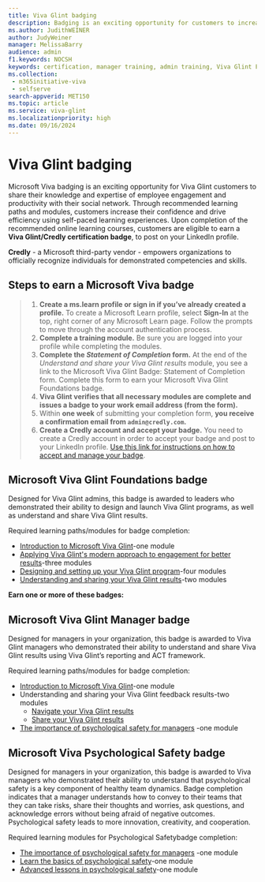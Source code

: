 ```yaml
---
title: Viva Glint badging
description: Badging is an exciting opportunity for customers to increase their confidence about employee engagement and productiving, using Viva Glint's online learning courses where, upon completion, you earn a Viva Glint badge to share on your LinkedIn profile! 
ms.author: JudithWEINER
author: JudyWeiner
manager: MelissaBarry
audience: admin
f1.keywords: NOCSH
keywords: certification, manager training, admin training, Viva Glint Foundations Badge, Viva Glint Managers Badge, Viva Psychological Safety 
ms.collection: 
 - m365initiative-viva
 - selfserve
search-appverid: MET150
ms.topic: article
ms.service: viva-glint
ms.localizationpriority: high
ms.date: 09/16/2024
---
```


# Viva Glint badging

Microsoft Viva badging is an exciting opportunity for Viva Glint customers to share their knowledge and expertise of employee engagement and productivity with their social network. Through recommended learning paths and modules, customers increase their confidence and drive efficiency using self-paced learning experiences. Upon completion of the recommended online learning courses, customers are eligible to earn a **Viva Glint/Credly certification badge**, to post on your LinkedIn profile.

**Credly** - a Microsoft third-party vendor - empowers organizations to officially recognize individuals for demonstrated competencies and skills. 

## Steps to earn a Microsoft Viva badge 

>1. **Create a ms.learn profile or sign in if you’ve already created a profile.** To create a Microsoft Learn profile, select **Sign-In** at the top, right corner of any Microsoft Learn page. Follow the prompts to move through the account authentication process.
>1. **Complete a training module.** Be sure you are logged into your profile while completing the modules.
>1. **Complete the *Statement of Completion* form.** At the end of the *Understand and share your Viva Glint results* module, you see a link to the Microsoft Viva Glint Badge: Statement of Completion form. Complete this form to earn your Microsoft Viva Glint Foundations badge.
>1. **Viva Glint verifies that all necessary modules are complete and issues a badge to your work email address (from the form).**
>1. Within **one week** of submitting your completion form, **you receive a confirmation email from `admin@credly.com`.**
>1. **Create a Credly account and accept your badge.** You need to create a Credly account in order to accept your badge and post to your LinkedIn profile. [Use this link for instructions on how to accept and manage your badge](https://support.credly.com/hc/en-us/articles/360021222231-How-to-accept-and-manage-your-digital-badge).

## Microsoft Viva Glint Foundations badge

Designed for Viva Glint admins, this badge is awarded to leaders who demonstrated their ability to design and launch Viva Glint programs, as well as understand and share Viva Glint results.

Required learning paths/modules for badge completion:
  - [Introduction to Microsoft Viva Glint](/training/modules/viva-glint-introduction-viva-glint/)-one module
  - [Applying Viva Glint's modern approach to engagement for better results](/training/paths/viva-glint-engagement/)-three modules
  - [Designing and setting up your Viva Glint program](/training/paths/viva-glint-program-design-setup/)-four modules
  - [Understanding and sharing your Viva Glint results](https://go.microsoft.com/fwlink/?linkid=2259027)-two modules

**Earn one or more of these badges:**

## Microsoft Viva Glint Manager badge

Designed for managers in your organization, this badge is awarded to Viva Glint managers who demonstrated their ability to understand and share Viva Glint results using Viva Glint’s reporting and ACT framework.

Required learning paths/modules for badge completion:
  - [Introduction to Microsoft Viva Glint](/training/modules/viva-glint-introduction-viva-glint/)-one module
  - Understanding and sharing your Viva Glint feedback results-two modules
    - [Navigate your Viva Glint results](/training/modules/viva-glint-navigate-share-viva-glint-results/)
    - [Share your Viva Glint results](/training/modules/viva-glint-share-viva-glint-results/)
  - [The importance of psychological safety for managers](https://go.microsoft.com/fwlink/?linkid=2274114) -one module

##  Microsoft Viva Psychological Safety badge

Designed for managers in your organization, this badge is awarded to Viva managers who demonstrated their ability to understand that psychological safety is a key component of healthy team dynamics. Badge completion indicates that a manager understands how to convey to their teams that they can take risks, share their thoughts and worries, ask questions, and acknowledge errors without being afraid of negative outcomes. Psychological safety leads to more innovation, creativity, and cooperation. 

Required learning modules for Psychological Safetybadge completion:
 - [The importance of psychological safety for managers](https://go.microsoft.com/fwlink/?linkid=2274114) -one module
 - [Learn the basics of psychological safety](https://go.microsoft.com/fwlink/?linkid=2286189)-one module
 - [Advanced lessons in psychological safety](https://go.microsoft.com/fwlink/?linkid=2286190)-one module

